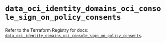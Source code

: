 # `data_oci_identity_domains_oci_console_sign_on_policy_consents`

Refer to the Terraform Registry for docs: [`data_oci_identity_domains_oci_console_sign_on_policy_consents`](https://registry.terraform.io/providers/hashicorp/oci/7.19.0/docs/data-sources/identity_domains_oci_console_sign_on_policy_consents).
